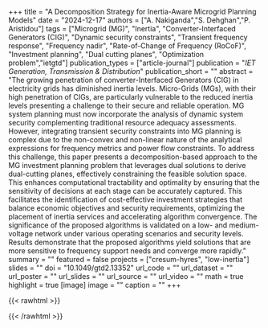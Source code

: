 +++
title = "A Decomposition Strategy for Inertia-Aware Microgrid Planning Models"
date = "2024-12-17"
authors = ["A. Nakiganda","S. Dehghan","P. Aristidou"]
tags = ["Microgrid (MG)", "Inertia", "Converter-Interfaced Generators (CIG)", "Dynamic security constraints", "Transient frequency response", "Frequency nadir", "Rate-of-Change of Frequency (RoCoF)", "Investment planning", "Dual cutting planes", "Optimization problem","ietgtd"]
publication_types = ["article-journal"]
publication = "_IET Generation, Transmission & Distribution_"
publication_short = ""
abstract = "The growing penetration of converter-Interfaced Generators (CIG) in electricity grids has diminished inertia levels. Micro-Grids (MGs), with their high penetration of CIGs, are particularly vulnerable to the reduced inertia levels presenting a challenge to their secure and reliable operation. MG system planning must now incorporate the analysis of dynamic system security complementing traditional resource adequacy assessments. However, integrating transient security constraints into MG planning is complex due to the non-convex and non-linear nature of the analytical expressions for frequency metrics and power flow constraints. To address this challenge, this paper presents a decomposition-based approach to the MG investment planning problem that leverages dual solutions to derive dual-cutting planes, effectively constraining the feasible solution space. This enhances computational tractability and optimality by ensuring that the sensitivity of decisions at each stage can be accurately captured. This facilitates the identification of cost-effective investment strategies that balance economic objectives and security requirements, optimizing the placement of inertia services and accelerating algorithm convergence. The significance of the proposed algorithms is validated on a low- and medium-voltage network under various operating scenarios and security levels. Results demonstrate that the proposed algorithms yield solutions that are more sensitive to frequency support needs and converge more rapidly."
summary = ""
featured = false
projects = ["cresum-hyres", "low-inertia"]
slides = ""
doi = "10.1049/gtd2.13352"
url_code = ""
url_dataset = ""
url_poster = ""
url_slides = ""
url_source = ""
url_video = ""
math = true
highlight = true
[image]
image = ""
caption = ""
+++

{{< rawhtml >}}
<div data-badge-details="right" data-badge-type="medium-donut" data-doi="10.1049/gtd2.13352" data-hide-no-mentions="true" class="altmetric-embed"></div>
{{< /rawhtml >}}
